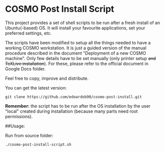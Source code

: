 COSMO Post Install Script
==========================

This project provides a set of shell scripts to be run after a fresh install of an Ubuntu(-based) OS. It will install your favourite applications, set your preferred settings, etc.

The scripts have been modified to setup all the things needed to have a working COSMO workstation. It is just a guided version of the manual procedure described in the document "Deployment of a new COSMO machine". Only few details have to be set manually (only printer setup ~~and TeXLive installation~~). For these, please refer to the official document in Google Docs folder.

Feel free to copy, improve and distribute.

You can get the latest version:

    git clone https://github.com/edoardob90/cosmo-post-install.git

**Remember:** the script has to be run after the OS installation by the user "local" created during installation (because many parts need root permissions).

##Usage:

Run from source folder:

    ./cosmo-post-install-script.sh
